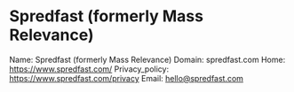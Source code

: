 
# Spredfast (formerly Mass Relevance)

Name: Spredfast (formerly Mass Relevance)
Domain: spredfast.com
Home: https://www.spredfast.com/
Privacy_policy: https://www.spredfast.com/privacy
Email: hello@spredfast.com
